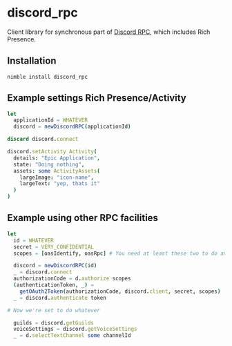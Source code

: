 # discord_rpc

Client library for synchronous part of [Discord RPC](https://discord.com/developers/docs/topics/rpc), which includes Rich Presence.

## Installation

`nimble install discord_rpc`

## Example settings Rich Presence/Activity

```nim
let
  applicationId = WHATEVER
  discord = newDiscordRPC(applicationId)

discard discord.connect

discord.setActivity Activity(
  details: "Epic Application",
  state: "Doing nothing",
  assets: some ActivityAssets(
    largeImage: "icon-name",
    largeText: "yep, thats it"
  )
)
```

## Example using other RPC facilities


```nim
let
  id = WHATEVER
  secret = VERY_CONFIDENTIAL
  scopes = [oasIdentify, oasRpc] # You need at least these two to do anything

  discord = newDiscordRPC(id)
  _ = discord.connect
  authorizationCode = d.authorize scopes
  (authenticationToken, _) =
    getOAuth2Token(authorizationCode, discord.client, secret, scopes)
  _ = discord.authenticate token

# Now we're set to do whatever

  guilds = discord.getGuilds
  voiceSettings = discord.getVoiceSettings
  _ = d.selectTextChannel some channelId
```
